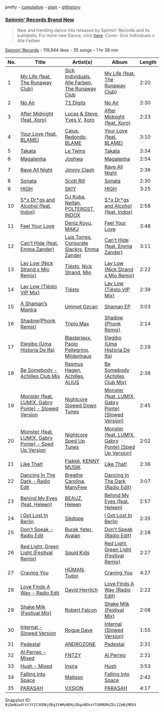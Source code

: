 pretty - [cumulative](/playlists/cumulative/4173ENNA5eMzHrz9pipvxI.md) - [plain](/playlists/plain/4173ENNA5eMzHrz9pipvxI) - [githistory](https://github.githistory.xyz/mackorone/spotify-playlist-archive/blob/main/playlists/plain/4173ENNA5eMzHrz9pipvxI)

### [Spinnin' Records Brand New](https://open.spotify.com/playlist/4173ENNA5eMzHrz9pipvxI)

> New and trending dance hits released by Spinnin' Records and its sublabels\. For more new Dance, click <a href="https://open.spotify.com/playlist/7FspvXYqFgcUdxn479q2pr?si=b45626bb4f804244">here</a>\. Cover:  Sick Individuals x Alle Farben

[Spinnin’ Records](https://open.spotify.com/user/spinninrecordsofficial) - 119,944 likes - 35 songs - 1 hr 38 min

| No. | Title | Artist(s) | Album | Length |
|---|---|---|---|---|
| 1 | [My Life \(feat\. The Runaway Club\)](https://open.spotify.com/track/2ii4OMvYuKkRe7o4Xy68RH) | [Sick Individuals](https://open.spotify.com/artist/0XqFDQJjqW5PfhfBCb53LR), [Alle Farben](https://open.spotify.com/artist/61ipISvUVa5LkJlKZnm3Oo), [The Runaway Club](https://open.spotify.com/artist/6tVdbeBMatYt5AZcmj8DnN) | [My Life \(feat\. The Runaway Club\)](https://open.spotify.com/album/0bSFvNT802a9GwaSwXRL0O) | 2:20 |
| 2 | [No Air](https://open.spotify.com/track/6uFFIOeXnKL0fL29ZjiaSH) | [71 Digits](https://open.spotify.com/artist/7rYojRyXBLPrX6UWfnAkaC) | [No Air](https://open.spotify.com/album/5QsHT3GMVl5qaG3XnvNE0B) | 2:30 |
| 3 | [After Midnight \(feat\. Xoro\)](https://open.spotify.com/track/5ANWAzmveemGd3Zqb5FXR1) | [Lucas & Steve](https://open.spotify.com/artist/5wwneIFdawNgQ7GvKK29Z3), [Yves V](https://open.spotify.com/artist/47BEc2RoW53owMyxacXWdV), [Xoro](https://open.spotify.com/artist/6FzKLPWkSD5Ivq2mU98uqf) | [After Midnight \(feat\. Xoro\)](https://open.spotify.com/album/5p7P8z9HOWkmY68oCHfu4I) | 2:23 |
| 4 | [Your Love \(feat\. BLAME\)](https://open.spotify.com/track/7kYSY3ekAqu7uqSEYEHu0x) | [Caius](https://open.spotify.com/artist/4IQxLwHL2e8JRPQ1kbMuwi), [Redondo](https://open.spotify.com/artist/3T0HSMgUpuH1hXbT1JPwQF), [BLAME](https://open.spotify.com/artist/1YigAsKtNYzATFkCe6u0fG) | [Your Love \(feat\. BLAME\)](https://open.spotify.com/album/4Lb00Y6Y4KatxxnPEtoZY9) | 3:10 |
| 5 | [Takata](https://open.spotify.com/track/4yHWFJAaXTvk7LibzjyEv6) | [Le Twins](https://open.spotify.com/artist/52kfbBndpbamlOcoNPaurb) | [Takata](https://open.spotify.com/album/557rBxVHIxdUYxfi508M4w) | 3:34 |
| 6 | [Magalenha](https://open.spotify.com/track/67UgMiTgtwjGFoiACzup1g) | [Joshwa](https://open.spotify.com/artist/1PzAgFVk9v8cxn9flrqrv5) | [Magalenha](https://open.spotify.com/album/3KOSUwiUlteX08HipIYu5e) | 2:54 |
| 7 | [Rave All Night](https://open.spotify.com/track/2MZZrysYKHi7oz0AbuXrQv) | [Jimmy Clash](https://open.spotify.com/artist/0Aa2FUc7MciV28GazFTWJb) | [Rave All Night](https://open.spotify.com/album/43JAJbPOaZcDmuWfCEPb2z) | 2:36 |
| 8 | [Sonata](https://open.spotify.com/track/5fhIk6wCPr0NSR0rwMVQGF) | [Scott Rill](https://open.spotify.com/artist/7dNg7OLrxcWU9cVe3sQoMV) | [Sonata](https://open.spotify.com/album/7zW592Ud9i3jRKBMvzxDie) | 2:30 |
| 9 | [HIGH](https://open.spotify.com/track/7cf2bjFCk73V3WNdnb7dmL) | [SKIY](https://open.spotify.com/artist/39JhQRThBhrHgjXtIK3dGZ) | [HIGH](https://open.spotify.com/album/3tBXAv3cZpJ7lGFQtZiQua) | 3:25 |
| 10 | [S\*x Dr\*gs and Alcohol \(feat\. Indox\)](https://open.spotify.com/track/1WEFw9eoOYGRrH9T69C7dg) | [DJ Kuba](https://open.spotify.com/artist/1dhLLX9IY5DD8uElJwjZFX), [Neitan](https://open.spotify.com/artist/0zKD9ej0a7KR2evA0Hu0KG), [POLTERGST](https://open.spotify.com/artist/0QlnfOIWscqfuWTcci7IwM), [INDOX](https://open.spotify.com/artist/1DPs7yxCNV6k92Srsoem4E) | [S\*x Dr\*gs and Alcohol \(feat\. Indox\)](https://open.spotify.com/album/5zefRKqVkCbszPv4QhuRWv) | 2:58 |
| 11 | [Feel Your Love](https://open.spotify.com/track/1yySxSMqnEwNQL9yVB4bge) | [Deniz Koyu](https://open.spotify.com/artist/39PhMWg1aAuuZcph0OXGu6), [MAKJ](https://open.spotify.com/artist/3PtCud9dIdOv4exrzdZZ1C) | [Feel Your Love](https://open.spotify.com/album/4Fua9Lwtxb7WtxFwxux3cI) | 3:48 |
| 12 | [Can't Hide \(feat\. Emma Zander\)](https://open.spotify.com/track/2iVRhkhzByDj018PP6qFXB) | [Luis Torres](https://open.spotify.com/artist/60esHjNSJRdCNHApNP4XzW), [Corporate Slackrs](https://open.spotify.com/artist/57TvkbpmyWEXja8k98ZFFB), [Emma Zander](https://open.spotify.com/artist/1e5shldsBYSPVVugyEzvcQ) | [Can't Hide \(feat\. Emma Zander\)](https://open.spotify.com/album/2KczYVq6l8Sys9ix4bjZX6) | 3:11 |
| 13 | [Lay Low \(Nick Strand x Mio Remix\)](https://open.spotify.com/track/2mxBOb8OJa9VaYT454hKvD) | [Tiësto](https://open.spotify.com/artist/2o5jDhtHVPhrJdv3cEQ99Z), [Nick Strand](https://open.spotify.com/artist/5nFFSwxKDNlZyHEYl48YTd), [Mio](https://open.spotify.com/artist/11wkY41Tv6H5BbPopqUoCr) | [Lay Low \(Nick Strand x Mio Remix\)](https://open.spotify.com/album/3trIk2OuY1TMPHENvlMLy3) | 2:22 |
| 14 | [Lay Low \(Tiësto VIP Mix\)](https://open.spotify.com/track/3arD8N1yRHfbNe6kI3vyZF) | [Tiësto](https://open.spotify.com/artist/2o5jDhtHVPhrJdv3cEQ99Z) | [Lay Low \(Tiësto VIP Mix\)](https://open.spotify.com/album/2eoM5rDP2qp7MV5FE7p3wr) | 2:39 |
| 15 | [A Shaman’s Mantra](https://open.spotify.com/track/6bPtNfftPzeFNTTtfiUgD3) | [Ummet Ozcan](https://open.spotify.com/artist/7e1BNCygl2Gf7CX8LrByPv) | [Shaman EP](https://open.spotify.com/album/4Kr0R4hyXt1nBrKVyjTHvj) | 3:03 |
| 16 | [Shadow\(Phonk Remix\)](https://open.spotify.com/track/4MY2EUZIoXyzrhUiUNXFR5) | [Triplo Max](https://open.spotify.com/artist/5vie0556qntEu1EgA7ijtF) | [Shadow \(Phonk Remix\)](https://open.spotify.com/album/3ytadXaSVsaDuTz6GVeQVm) | 2:14 |
| 17 | [Elegibo \(Uma Historia De Ifa\)](https://open.spotify.com/track/2Tr1U7YMP4Z9x4ItgHB34o) | [Blasterjaxx](https://open.spotify.com/artist/37awA8DFCAnCCL7aqYbDnD), [Paolo Pellegrino](https://open.spotify.com/artist/3ewQZ4iDkC9CQzceitueXe), [Mildenhaus](https://open.spotify.com/artist/1fzjSsvVUpGt2W0itpcTKP) | [Elegibo \(Uma Historia De Ifa\)](https://open.spotify.com/album/0UI7aUhxJM6okLB8P2MYrK) | 2:29 |
| 18 | [Be Somebody \- Achilles Club Mix](https://open.spotify.com/track/6aPyvA6WN4Pt6qW1SAWybY) | [Rasmus Hagen](https://open.spotify.com/artist/2xE7TMnsr4hxdQW5F3urtq), [Achilles](https://open.spotify.com/artist/1BgLi10FdtjQtMigV9Ddka), [ALIUS](https://open.spotify.com/artist/0OZHXLUlvJWfHKrdlHhkFU) | [Be Somebody \(Achilles Club Mix\)](https://open.spotify.com/album/0EkXlNBvNWFkp5xDvRnl8k) | 2:38 |
| 19 | [Monster \(feat\. LUM!X, Gabry Ponte\) \- Slowed Version](https://open.spotify.com/track/1USYre3e8uUmpeY9fwKsp2) | [Nightcore Slowed Down Tunes](https://open.spotify.com/artist/6I9v0QaDWnhDW8TYjus5zs) | [Monster \(feat\. LUM!X, Gabry Ponte\) \[Slowed Version\]](https://open.spotify.com/album/0rDwHNE8nm9Icdgzecewx1) | 2:45 |
| 20 | [Monster \(feat\. LUM!X, Gabry Ponte\) \- Sped Up Version](https://open.spotify.com/track/3RXqPSEMCXYoLbe4iiKgOj) | [Nightcore Sped Up Tunes](https://open.spotify.com/artist/2ts13g0k5xRvkUV4yGvXYF) | [Monster \(feat\. LUM!X, Gabry Ponte\) \[Sped Up Version\]](https://open.spotify.com/album/5bjLeN6GcZpFMP2hBjMjQ0) | 2:02 |
| 21 | [Like That!](https://open.spotify.com/track/4QGXpDkEZzuZ33oniNjAQ0) | [Flakkë](https://open.spotify.com/artist/1sxPqLUpMnZDhO9QcMb7X1), [KENNY MUSIK](https://open.spotify.com/artist/5UzwQIj5Z1CfQrsVhpp57z) | [Like That!](https://open.spotify.com/album/7n2uPIxqk2YZoueagzBoqR) | 2:36 |
| 22 | [Dancing In The Dark \- Radio Edit](https://open.spotify.com/track/3ayN4HDXZ79Nhzl92eAyko) | [Breathe Carolina](https://open.spotify.com/artist/53M4Iv2RkzzxFFvW2B1jhC), [ManyFew](https://open.spotify.com/artist/7oZdp9UWjuC68LeJSYeKZL) | [Dancing In The Dark \(Radio Edit\)](https://open.spotify.com/album/3dh3dgDdlHzkGrFXeYUrL4) | 3:07 |
| 23 | [Behind My Eyes \(feat\. Heleen\)](https://open.spotify.com/track/3P4mnGNvg67iOnqs3Y2tm7) | [BEAUZ](https://open.spotify.com/artist/2Wzb0u138rgoZQTK3ytknT), [Heleen](https://open.spotify.com/artist/71GRU9wS94BTdNwQWRMJV6) | [Behind My Eyes \(feat\. Heleen\)](https://open.spotify.com/album/1Xhr0ZFXwzFj5BIuZ7dkhZ) | 2:57 |
| 24 | [I Got Lost In Berlin](https://open.spotify.com/track/3LpQssJbl7b65Jl4BDDI3d) | [Sikdope](https://open.spotify.com/artist/3EXfNuPuR3OFEdlyoSutcG) | [I Got Lost In Berlin](https://open.spotify.com/album/0Vt2P3ghfpMjXLkTGU4DxP) | 2:35 |
| 25 | [Don't Speak \- Radio Edit](https://open.spotify.com/track/4nJmlWaK3lvoglcGfsp1LZ) | [Burak Yeter](https://open.spotify.com/artist/4ON1ruy5ijE7ZPQthbrkgI), [Avalan](https://open.spotify.com/artist/13v2M5UZ3bbOCGmuvo7uFw) | [Don't Speak \(Radio Edit\)](https://open.spotify.com/album/3WVq2UQ67fC71KtK1WCS2Q) | 2:28 |
| 26 | [Red Light, Green Light \(Festival Remix\)](https://open.spotify.com/track/6hSzmYOwZjY5BiUHPGkJww) | [Squid Kids](https://open.spotify.com/artist/0xtNG1XuQ9YaW7aRr4Fog8) | [Red Light, Green Light \(Festival Remix\)](https://open.spotify.com/album/38vHZnuuXFL4tu6pU092wZ) | 2:27 |
| 27 | [Craving You](https://open.spotify.com/track/5BDXw3ozJ1yXQpM2VKYMDk) | [HÜMAN](https://open.spotify.com/artist/5OSFyC4u32V4PI7YoyuMCc), [Tudor](https://open.spotify.com/artist/6YPmhC6xckfcUiw4undxAb) | [Craving You](https://open.spotify.com/album/4Jka2nzghsBlw4Sri63Wkc) | 4:27 |
| 28 | [Love Finds A Way \- Radio Edit](https://open.spotify.com/track/6FLpYaVGuq1CFgU6sd3iuj) | [David Herrlich](https://open.spotify.com/artist/62k0c1WajfOGpgzjmVHpKj) | [Love Finds A Way \(Radio Edit\)](https://open.spotify.com/album/1B7YW1Y5VSXDdIIagVOSy7) | 2:22 |
| 29 | [Shake Milk \(Festival Mix\)](https://open.spotify.com/track/6Qya39WoIJiS1X2T1n9lie) | [Robert Falcon](https://open.spotify.com/artist/5CVwY7MrkxGF1aM4f1u6Xk) | [Shake Milk \(Festival Mix\)](https://open.spotify.com/album/0b9Z0oJhTtFtAQTJwtmfye) | 2:08 |
| 30 | [Internal \- Slowed Version](https://open.spotify.com/track/2dTct3iu5l5K2ZvlxEt3FS) | [Rogue Dave](https://open.spotify.com/artist/5rfZwd1LcOIodLysmqlXGK) | [Internal \(Slowed Version\)](https://open.spotify.com/album/1PRGmT60gwH74oRplYBKXq) | 1:55 |
| 31 | [Pedestal](https://open.spotify.com/track/2y5o0uRMeAXdoEuBARHbLW) | [ANDROZONE](https://open.spotify.com/artist/2uNZa3sOY18Nf6n3WHKIg6) | [Pedestal](https://open.spotify.com/album/66C8ND4Wu3iTb23pLz1cxX) | 2:31 |
| 32 | [Al Perreo \- Mixed](https://open.spotify.com/track/0BN9P0UYB4PUWpRrAG9wXt) | [FNTZY](https://open.spotify.com/artist/6Tc25h7Kk6DfK9GarjiEd5) | [Al Perreo](https://open.spotify.com/album/7ylSGlus6NrY2nnKRY7kNt) | 2:31 |
| 33 | [Hush \- Mixed](https://open.spotify.com/track/0XxotF2YqnTxJLn5ni4nz2) | [Insira](https://open.spotify.com/artist/4uR1CUgsicbwL5Pqw1nUJT) | [Hush](https://open.spotify.com/album/7i5c8kx44asZdicG8xGxx2) | 3:53 |
| 34 | [Falling Into Space](https://open.spotify.com/track/6Pw6050rVSbborPpRkxOS0) | [Matisso](https://open.spotify.com/artist/3QbWPIt27dS6iv4RrzTyDV) | [Falling Into Space](https://open.spotify.com/album/7HQWSqjJQHVLIipyTdL8Y2) | 2:42 |
| 35 | [PARASAH](https://open.spotify.com/track/66c1ErtM73vGtrTrp9PmK5) | [VXSION](https://open.spotify.com/artist/1mhfrC0qmYcAcAX6yM1tXJ) | [PARASAH](https://open.spotify.com/album/4MaSNhO8ABpTgI6LVufLQo) | 4:17 |

Snapshot ID: `NjQwNiw4YzY3Y2I3ODBjODg1YWMyNDNjODgxNDkxYTU0MDRkZDc1ZmNjMDE4`
